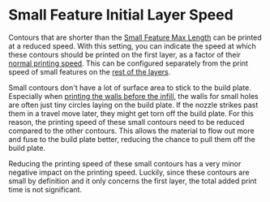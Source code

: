 Small Feature Initial Layer Speed
====
Contours that are shorter than the [Small Feature Max Length](small_feature_max_length.md) can be printed at a reduced speed. With this setting, you can indicate the speed at which these contours should be printed on the first layer, as a factor of their [normal printing speed](../speed/speed_wall.md). This can be configured separately from the print speed of small features on the [rest of the layers](small_feature_speed_factor.md).

Small contours don't have a lot of surface area to stick to the build plate. Especially when [printing the walls before the infill](../infill/infill_before_walls.md), the walls for small holes are often just tiny circles laying on the build plate. If the nozzle strikes past them in a travel move later, they might get torn off the build plate. For this reason, the printing speed of these small contours need to be reduced compared to the other contours. This allows the material to flow out more and fuse to the build plate better, reducing the chance to pull them off the build plate.

Reducing the printing speed of these small contours has a very minor negative impact on the printing speed. Luckily, since these contours are small by definition and it only concerns the first layer, the total added print time is not significant.